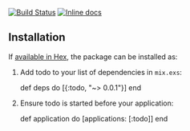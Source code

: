 [![Build
Status](https://travis-ci.org/koleksiuk/ex_todo.svg?branch=master)](https://travis-ci.org/koleksiuk/ex_todo) [![Inline docs](http://inch-ci.org/github/koleksiuk/ex_todo.svg?branch=master&style=shields)](http://inch-ci.org/github/koleksiuk/ex_todo)

## Installation

If [available in Hex](https://hex.pm/docs/publish), the package can be installed as:

  1. Add todo to your list of dependencies in `mix.exs`:

        def deps do
          [{:todo, "~> 0.0.1"}]
        end

  2. Ensure todo is started before your application:

        def application do
          [applications: [:todo]]
        end

